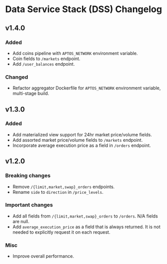 # Data Service Stack (DSS) Changelog

## v1.4.0

### Added

- Add coins pipeline with `APTOS_NETWORK` environment variable.
- Coin fields to `/markets` endpoint.
- Add `/user_balances` endpoint.

### Changed

- Refactor aggregator Dockerfile for `APTOS_NETWORK` environment variable, multi-stage build.

## v1.3.0

### Added

- Add materialized view support for 24hr market price/volume fields.
- Add assorted market price/volume fields to `/markets` endpoint.
- Incorporate average execution price as a field in `/orders` endpoint.

## v1.2.0

### Breaking changes

- Remove `/{limit,market,swap}_orders` endpoints.
- Rename `side` to `direction` in `/price_levels`.

### Important changes

- Add all fields from `/{limit,market,swap}_orders` to `/orders`.
  N/A fields are null.
- Add `average_execution_price` as a field that is always returned.
  It is not needed to explicitly request it on each request.

### Misc

- Improve overall performance.

